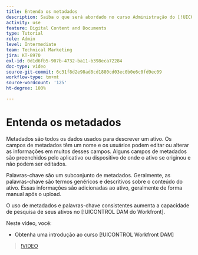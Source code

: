 ```yaml
---
title: Entenda os metadados
description: Saiba o que será abordado no curso Administração do [!UICONTROL DAM do Workfront], parte 2 - Metadados e palavras-chave.
activity: use
feature: Digital Content and Documents
type: Tutorial
role: Admin
level: Intermediate
team: Technical Marketing
jira: KT-8970
exl-id: 0d1d6fb5-907b-4732-ba11-b398eca72284
doc-type: video
source-git-commit: 6c31f8d2e98ad8cd1880cd03ec0b0e6c0fd9ec09
workflow-type: tm+mt
source-wordcount: '125'
ht-degree: 100%

---
```


# Entenda os metadados

Metadados são todos os dados usados para descrever um ativo. Os campos de metadados têm um nome e os usuários podem editar ou alterar as informações em muitos desses campos. Alguns campos de metadados são preenchidos pelo aplicativo ou dispositivo de onde o ativo se originou e não podem ser editados.

Palavras-chave são um subconjunto de metadados. Geralmente, as palavras-chave são termos genéricos e descritivos sobre o conteúdo do ativo. Essas informações são adicionadas ao ativo, geralmente de forma manual após o upload.

O uso de metadados e palavras-chave consistentes aumenta a capacidade de pesquisa de seus ativos no [!UICONTROL DAM do Workfront].

Neste vídeo, você:

* Obtenha uma introdução ao curso [!UICONTROL Workfront DAM]

>[!VIDEO](https://video.tv.adobe.com/v/335233/?quality=12&learn=on)
